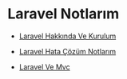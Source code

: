 # Laravel Notlarım

- [Laravel Hakkında Ve Kurulum](https://github.com/kaankaltakkiran/Linux_notlarim/blob/main/php_notlarim/notlarim/laravel_notlarim/notlarim/laravel_hakkinda_ve_kurulum.md)

- [Laravel Hata Çözüm Notlarım](https://github.com/kaankaltakkiran/Linux_notlarim/blob/main/php_notlarim/notlarim/laravel_notlarim/notlarim/laravel_hata_cozum_notlarim.md)

- [Laravel Ve Mvc](https://github.com/kaankaltakkiran/Linux_notlarim/blob/main/php_notlarim/notlarim/laravel_notlarim/notlarim/laravel_ve_mvc.md)
